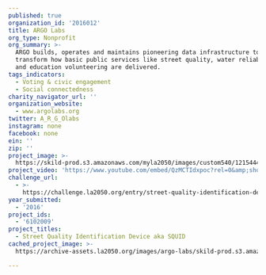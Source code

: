 ```yaml
---
published: true
organization_id: '2016012'
title: ARGO Labs
org_type: Nonprofit
org_summary: >-
  ARGO builds, operates and maintains pioneering data infrastructure to
  transform how basic public services like street quality, water reliability,
  and education volunteering are delivered.
tags_indicators:
  - Voting & civic engagement
  - Social connectedness
charity_navigator_url: ''
organization_website:
  - www.argolabs.org
twitter: A_R_G_Olabs
instagram: none
facebook: none
ein: ''
zip: ''
project_image: >-
  https://skild-prod.s3.amazonaws.com/myla2050/images/custom540/1215444855741-team91.png
project_video: 'https://www.youtube.com/embed/QzMCTIdxpoc?rel=0&amp;showinfo=0'
challenge_url:
  - >-
    https://challenge.la2050.org/entry/street-quality-identification-device-aka-squid
year_submitted:
  - '2016'
project_ids:
  - '6102009'
project_titles:
  - Street Quality Identification Device aka SQUID
cached_project_image: >-
  https://archive-assets.la2050.org/images/argo-labs/skild-prod.s3.amazonaws.com/myla2050/images/custom540/1215444855741-team91.png

---
```

